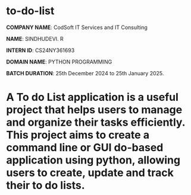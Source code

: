 # to-do-list

**COMPANY NAME**: CodSoft IT Services and IT Consulting

**NAME**: SINDHUDEVI. R

**INTERN ID**: CS24NY361693

**DOMAIN NAME**: PYTHON PROGRAMMING

**BATCH DURATION**: 25th December 2024 to 25th January 2025.

# A To do List application is a useful project that helps users to manage and organize their tasks efficiently.  This project aims to create a command line or GUI do-based application using python, allowing users to create, update and track their to do lists.

